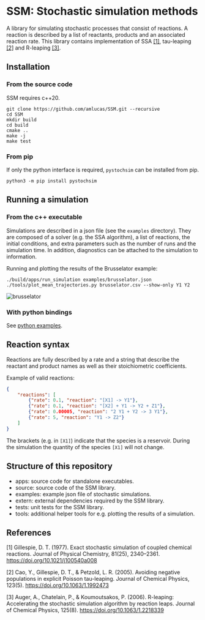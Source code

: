 # SSM: Stochastic simulation methods

A library for simulating stochastic processes that consist of reactions.
A reaction is described by a list of reactants, products and an associated reaction rate.
This library contains implementation of SSA [[1]](#1), tau-leaping [[2]](#2) and R-leaping [[3]](#3).

## Installation

### From the source code

SSM requires c++20.

```shell
git clone https://github.com/amlucas/SSM.git --recursive
cd SSM
mkdir build
cd build
cmake ..
make -j
make test
```

### From pip

If only the python interface is required, `pystochsim` can be installed from pip.

```shell
python3 -m pip install pystochsim
```


## Running a simulation

### From the c++ executable

Simulations are described in a json file (see the `examples` directory).
They are composed of a solver (e.g. the SSA algorithm), a list of reactions, the initial conditions, and extra parameters such as the number of runs and the simulation time.
In addition, diagnostics can be attached to the simulation to information.

Running and plotting the results of the Brusselator example:
```shell
./build/apps/run_simulation examples/brusselator.json
./tools/plot_mean_trajectories.py brusselator.csv --show-only Y1 Y2
```

![brusselator](docs/images/brusselator.png)


### With python bindings

See [python examples](apps/python).


## Reaction syntax

Reactions are fully described by a rate and a string that describe the reactant and product names as well as their stoichiometric coefficients.

Example of valid reactions:
```json
{
    "reactions": [
        {"rate": 0.1, "reaction": "[X1] -> Y1"},
        {"rate": 0.1, "reaction": "[X2] + Y1 -> Y2 + Z1"},
        {"rate": 0.00005, "reaction": "2 Y1 + Y2 -> 3 Y1"},
        {"rate": 5, "reaction": "Y1 -> Z2"}
    ]
}
```

The brackets (e.g. in `[X1]`) indicate that the species is a reservoir.
During the simulation the quantity of the species `[X1]` will not change.


## Structure of this repository

* apps: source code for standalone executables.
* source: source code of the SSM library.
* examples: example json file of stochastic simulations.
* extern: external dependencies required by the SSM library.
* tests: unit tests for the SSM library.
* tools: additional helper tools for e.g. plotting the results of a simulation.

## References

<a id="1">[1]</a> 
Gillespie, D. T. (1977). 
Exact stochastic simulation of coupled chemical reactions. 
Journal of Physical Chemistry, 81(25), 2340–2361. 
https://doi.org/10.1021/j100540a008

<a id="2">[2]</a> 
Cao, Y., Gillespie, D. T., & Petzold, L. R. (2005). 
Avoiding negative populations in explicit Poisson tau-leaping. 
Journal of Chemical Physics, 123(5). 
https://doi.org/10.1063/1.1992473


<a id="3">[3]</a> 
Auger, A., Chatelain, P., & Koumoutsakos, P. (2006). 
R-leaping: Accelerating the stochastic simulation algorithm by reaction leaps. 
Journal of Chemical Physics, 125(8). 
https://doi.org/10.1063/1.2218339


